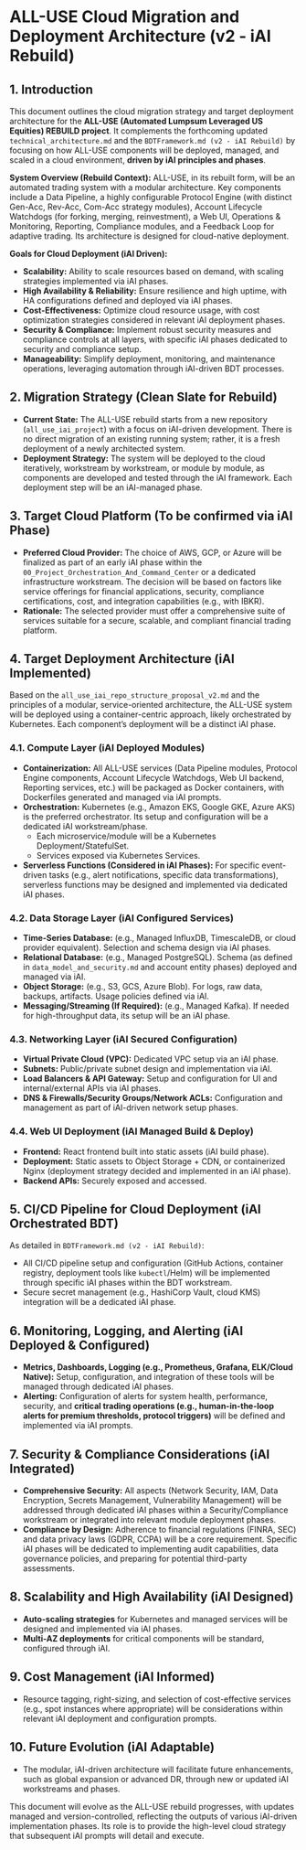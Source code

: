 # ALL-USE Cloud Migration and Deployment Architecture (v2 - iAI Rebuild)

## 1. Introduction

This document outlines the cloud migration strategy and target deployment architecture for the **ALL-USE (Automated Lumpsum Leveraged US Equities) REBUILD project**. It complements the forthcoming updated `technical_architecture.md` and the `BDTFramework.md (v2 - iAI Rebuild)` by focusing on how ALL-USE components will be deployed, managed, and scaled in a cloud environment, **driven by iAI principles and phases**.

**System Overview (Rebuild Context):** ALL-USE, in its rebuilt form, will be an automated trading system with a modular architecture. Key components include a Data Pipeline, a highly configurable Protocol Engine (with distinct Gen-Acc, Rev-Acc, Com-Acc strategy modules), Account Lifecycle Watchdogs (for forking, merging, reinvestment), a Web UI, Operations & Monitoring, Reporting, Compliance modules, and a Feedback Loop for adaptive trading. Its architecture is designed for cloud-native deployment.

**Goals for Cloud Deployment (iAI Driven):**
-   **Scalability:** Ability to scale resources based on demand, with scaling strategies implemented via iAI phases.
-   **High Availability & Reliability:** Ensure resilience and high uptime, with HA configurations defined and deployed via iAI phases.
-   **Cost-Effectiveness:** Optimize cloud resource usage, with cost optimization strategies considered in relevant iAI deployment phases.
-   **Security & Compliance:** Implement robust security measures and compliance controls at all layers, with specific iAI phases dedicated to security and compliance setup.
-   **Manageability:** Simplify deployment, monitoring, and maintenance operations, leveraging automation through iAI-driven BDT processes.

## 2. Migration Strategy (Clean Slate for Rebuild)

-   **Current State:** The ALL-USE rebuild starts from a new repository (`all_use_iai_project`) with a focus on iAI-driven development. There is no direct migration of an existing running system; rather, it is a fresh deployment of a newly architected system.
-   **Deployment Strategy:** The system will be deployed to the cloud iteratively, workstream by workstream, or module by module, as components are developed and tested through the iAI framework. Each deployment step will be an iAI-managed phase.

## 3. Target Cloud Platform (To be confirmed via iAI Phase)

-   **Preferred Cloud Provider:** The choice of AWS, GCP, or Azure will be finalized as part of an early iAI phase within the `00_Project_Orchestration_And_Command_Center` or a dedicated infrastructure workstream. The decision will be based on factors like service offerings for financial applications, security, compliance certifications, cost, and integration capabilities (e.g., with IBKR).
-   **Rationale:** The selected provider must offer a comprehensive suite of services suitable for a secure, scalable, and compliant financial trading platform.

## 4. Target Deployment Architecture (iAI Implemented)

Based on the `all_use_iai_repo_structure_proposal_v2.md` and the principles of a modular, service-oriented architecture, the ALL-USE system will be deployed using a container-centric approach, likely orchestrated by Kubernetes. Each component’s deployment will be a distinct iAI phase.

### 4.1. Compute Layer (iAI Deployed Modules)

-   **Containerization:** All ALL-USE services (Data Pipeline modules, Protocol Engine components, Account Lifecycle Watchdogs, Web UI backend, Reporting services, etc.) will be packaged as Docker containers, with Dockerfiles generated and managed via iAI prompts.
-   **Orchestration:** Kubernetes (e.g., Amazon EKS, Google GKE, Azure AKS) is the preferred orchestrator. Its setup and configuration will be a dedicated iAI workstream/phase.
    -   Each microservice/module will be a Kubernetes Deployment/StatefulSet.
    -   Services exposed via Kubernetes Services.
-   **Serverless Functions (Considered in iAI Phases):** For specific event-driven tasks (e.g., alert notifications, specific data transformations), serverless functions may be designed and implemented via dedicated iAI phases.

### 4.2. Data Storage Layer (iAI Configured Services)

-   **Time-Series Database:** (e.g., Managed InfluxDB, TimescaleDB, or cloud provider equivalent). Selection and schema design via iAI phases.
-   **Relational Database:** (e.g., Managed PostgreSQL). Schema (as defined in `data_model_and_security.md` and account entity phases) deployed and managed via iAI.
-   **Object Storage:** (e.g., S3, GCS, Azure Blob). For logs, raw data, backups, artifacts. Usage policies defined via iAI.
-   **Messaging/Streaming (If Required):** (e.g., Managed Kafka). If needed for high-throughput data, its setup will be an iAI phase.

### 4.3. Networking Layer (iAI Secured Configuration)

-   **Virtual Private Cloud (VPC):** Dedicated VPC setup via an iAI phase.
-   **Subnets:** Public/private subnet design and implementation via iAI.
-   **Load Balancers & API Gateway:** Setup and configuration for UI and internal/external APIs via iAI phases.
-   **DNS & Firewalls/Security Groups/Network ACLs:** Configuration and management as part of iAI-driven network setup phases.

### 4.4. Web UI Deployment (iAI Managed Build & Deploy)

-   **Frontend:** React frontend built into static assets (iAI build phase).
-   **Deployment:** Static assets to Object Storage + CDN, or containerized Nginx (deployment strategy decided and implemented in an iAI phase).
-   **Backend APIs:** Securely exposed and accessed.

## 5. CI/CD Pipeline for Cloud Deployment (iAI Orchestrated BDT)

As detailed in `BDTFramework.md (v2 - iAI Rebuild)`:
-   All CI/CD pipeline setup and configuration (GitHub Actions, container registry, deployment tools like `kubectl`/Helm) will be implemented through specific iAI phases within the BDT workstream.
-   Secure secret management (e.g., HashiCorp Vault, cloud KMS) integration will be a dedicated iAI phase.

## 6. Monitoring, Logging, and Alerting (iAI Deployed & Configured)

-   **Metrics, Dashboards, Logging (e.g., Prometheus, Grafana, ELK/Cloud Native):** Setup, configuration, and integration of these tools will be managed through dedicated iAI phases.
-   **Alerting:** Configuration of alerts for system health, performance, security, and **critical trading operations (e.g., human-in-the-loop alerts for premium thresholds, protocol triggers)** will be defined and implemented via iAI prompts.

## 7. Security & Compliance Considerations (iAI Integrated)

-   **Comprehensive Security:** All aspects (Network Security, IAM, Data Encryption, Secrets Management, Vulnerability Management) will be addressed through dedicated iAI phases within a Security/Compliance workstream or integrated into relevant module deployment phases.
-   **Compliance by Design:** Adherence to financial regulations (FINRA, SEC) and data privacy laws (GDPR, CCPA) will be a core requirement. Specific iAI phases will be dedicated to implementing audit capabilities, data governance policies, and preparing for potential third-party assessments.

## 8. Scalability and High Availability (iAI Designed)

-   **Auto-scaling strategies** for Kubernetes and managed services will be designed and implemented via iAI phases.
-   **Multi-AZ deployments** for critical components will be standard, configured through iAI.

## 9. Cost Management (iAI Informed)

-   Resource tagging, right-sizing, and selection of cost-effective services (e.g., spot instances where appropriate) will be considerations within relevant iAI deployment and configuration prompts.

## 10. Future Evolution (iAI Adaptable)

-   The modular, iAI-driven architecture will facilitate future enhancements, such as global expansion or advanced DR, through new or updated iAI workstreams and phases.

This document will evolve as the ALL-USE rebuild progresses, with updates managed and version-controlled, reflecting the outputs of various iAI-driven implementation phases. Its role is to provide the high-level cloud strategy that subsequent iAI prompts will detail and execute.

